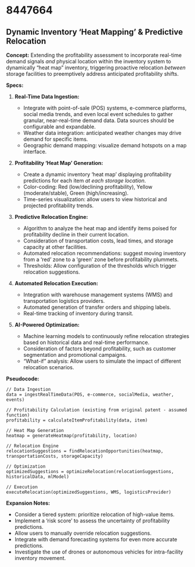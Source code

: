 # 8447664

## Dynamic Inventory ‘Heat Mapping’ & Predictive Relocation

**Concept:** Extending the profitability assessment to incorporate real-time demand signals *and* physical location within the inventory system to dynamically “heat map” inventory, triggering proactive relocation *between* storage facilities to preemptively address anticipated profitability shifts.

**Specs:**

1.  **Real-Time Data Ingestion:**
    *   Integrate with point-of-sale (POS) systems, e-commerce platforms, social media trends, and even local event schedules to gather granular, near-real-time demand data. Data sources should be configurable and expandable.
    *   Weather data integration: anticipated weather changes may drive demand for specific items.
    *   Geographic demand mapping: visualize demand hotspots on a map interface.

2.  **Profitability ‘Heat Map’ Generation:**
    *   Create a dynamic inventory ‘heat map’ displaying profitability predictions for each item *at each storage location*.
    *   Color-coding: Red (low/declining profitability), Yellow (moderate/stable), Green (high/increasing).
    *   Time-series visualization: allow users to view historical and projected profitability trends.

3.  **Predictive Relocation Engine:**
    *   Algorithm to analyze the heat map and identify items poised for profitability decline in their current location.
    *   Consideration of transportation costs, lead times, and storage capacity at other facilities.
    *   Automated relocation recommendations: suggest moving inventory from a ‘red’ zone to a ‘green’ zone before profitability plummets.
    *   Thresholds: Allow configuration of the thresholds which trigger relocation suggestions.

4.  **Automated Relocation Execution:**
    *   Integration with warehouse management systems (WMS) and transportation logistics providers.
    *   Automated generation of transfer orders and shipping labels.
    *   Real-time tracking of inventory during transit.

5.  **AI-Powered Optimization:**
    *   Machine learning models to continuously refine relocation strategies based on historical data and real-time performance.
    *   Consideration of factors beyond profitability, such as customer segmentation and promotional campaigns.
    *   “What-if” analysis: Allow users to simulate the impact of different relocation scenarios.

**Pseudocode:**

```
// Data Ingestion
data = ingestRealTimeData(POS, e-commerce, socialMedia, weather, events)

// Profitability Calculation (existing from original patent - assumed function)
profitability = calculateItemProfitability(data, item)

// Heat Map Generation
heatmap = generateHeatmap(profitability, location)

// Relocation Engine
relocationSuggestions = findRelocationOpportunities(heatmap, transportationCosts, storageCapacity)

// Optimization
optimizedSuggestions = optimizeRelocation(relocationSuggestions, historicalData, mlModel)

// Execution
executeRelocation(optimizedSuggestions, WMS, logisticsProvider)
```

**Expansion Notes:**

*   Consider a tiered system: prioritize relocation of high-value items.
*   Implement a ‘risk score’ to assess the uncertainty of profitability predictions.
*   Allow users to manually override relocation suggestions.
*   Integrate with demand forecasting systems for even more accurate predictions.
*   Investigate the use of drones or autonomous vehicles for intra-facility inventory movement.